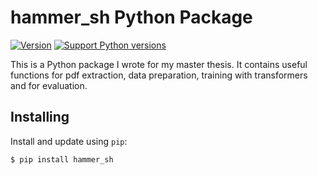 # hammer_sh Python Package

[![Version](https://img.shields.io/pypi/v/hammer_sh.svg)](https://pypi.python.org/pypi/hammer_sh) 
[![Support Python versions](https://img.shields.io/pypi/pyversions/hammer_sh.svg)](https://pypi.python.org/pypi/hammer_sh)

This is a Python package I wrote for my master thesis. It contains useful functions for pdf extraction, data preparation, training with transformers and for evaluation.

Installing
----------

Install and update using `pip`:

    $ pip install hammer_sh

